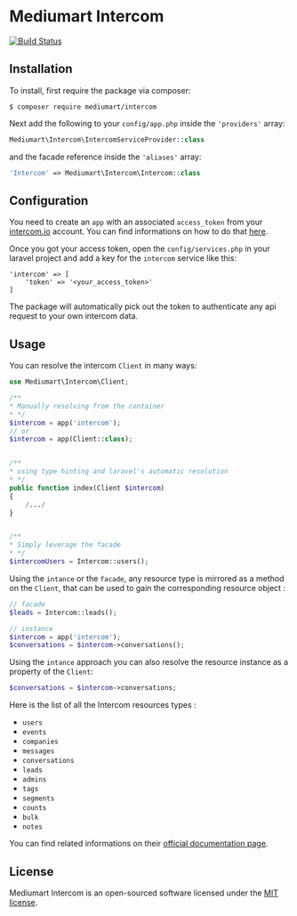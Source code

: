 # Mediumart Intercom

[![Build Status](https://travis-ci.org/mediumart/intercom.svg?branch=master)](https://travis-ci.org/mediumart/intercom)

## Installation

To install, first require the package via composer:

```
$ composer require mediumart/intercom
```

Next add the following to your `config/app.php` inside the `'providers'` array:

```php
Mediumart\Intercom\IntercomServiceProvider::class
```

and the facade reference inside the `'aliases'` array:

```php
'Intercom' => Mediumart\Intercom\Intercom::class
```

## Configuration

You need to create an `app` with an associated `access_token` from your [intercom.io](https://app.intercom.io/admins/sign_in) account. You can find informations on how to do that [here](https://developers.intercom.com/docs/personal-access-tokens).

Once you got your access token, open the `config/services.php` in your laravel project and add a key for the `intercom` service like this:

    'intercom' => [
        'token' => '<your_access_token>'
    ]


The package will automatically pick out the token to authenticate any api request to your own intercom data.

## Usage

You can resolve the intercom `Client` in many ways:

```php
use Mediumart\Intercom\Client;

/** 
* Manually resolving from the container 
* */
$intercom = app('intercom');
// or
$intercom = app(Client::class);


/** 
* using type hinting and laravel's automatic resolution
* */
public function index(Client $intercom) 
{
    /.../
}


/**
* Simply leverage the facade
* */
$intercomUsers = Intercom::users();
```

Using the `intance` or the `facade`, any resource type is mirrored as a method on the `Client`, that can be used to gain the corresponding resource object :
```php
// facade
$leads = Intercom::leads();

// instance
$intercom = app('intercom');
$conversations = $intercom->conversations();
```
Using the `intance` approach you can also resolve the resource instance as a property of the `Client`:
```php
$conversations = $intercom->conversations;
```

Here is the list of all the Intercom resources types :

 - `users`
 - `events`
 - `companies`
 - `messages`
 - `conversations`
 - `leads`
 - `admins`
 - `tags`
 - `segments`
 - `counts`
 - `bulk`
 - `notes`
 
You can find related informations on their [official documentation page](https://developers.intercom.com/v2.0/reference#introduction).
 
## License

Mediumart Intercom is an open-sourced software licensed under the [MIT license](http://opensource.org/licenses/MIT).
